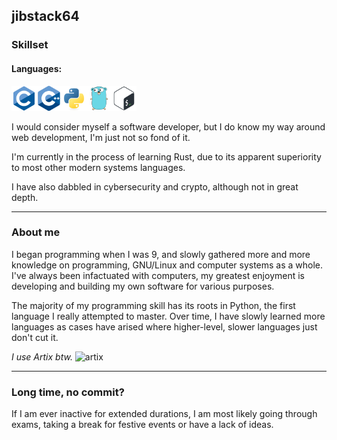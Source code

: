 
## jibstack64

### Skillset

#### Languages:
<img src="https://raw.githubusercontent.com/devicons/devicon/master/icons/c/c-original.svg" alt="c" width="40" height="40"/><img src="https://raw.githubusercontent.com/devicons/devicon/master/icons/cplusplus/cplusplus-original.svg" alt="cpp" width="40" height="40"/><img src="https://raw.githubusercontent.com/devicons/devicon/master/icons/python/python-original.svg" alt="python" width="40" height="40"/><img src="https://raw.githubusercontent.com/devicons/devicon/master/icons/go/go-original.svg" alt="go" width="40" height="40"/><img src="https://raw.githubusercontent.com/devicons/devicon/master/icons/bash/bash-original.svg" alt="bash" width="40" height="40"/>

I would consider myself a software developer, but I do know my way around web development, I'm just not so fond of it.

I'm currently in the process of learning Rust, due to its apparent superiority to most other modern systems languages.

I have also dabbled in cybersecurity and crypto, although not in great depth.

---

### About me

I began programming when I was 9, and slowly gathered more and more knowledge on programming, GNU/Linux and computer systems as a whole.
I've always been infactuated with computers, my greatest enjoyment is developing and building my own software for various purposes.

The majority of my programming skill has its roots in Python, the first language I really attempted to master. Over time, I have slowly learned more languages as cases have arised where higher-level, slower languages just don't cut it.

*I use Artix btw.* <img src="https://static-00.iconduck.com/assets.00/artix-icon-500x512-e5st20aa.png" alt="artix" width="25" height="25">

---

### Long time, no commit?

If I am ever inactive for extended durations, I am most likely going through exams, taking a break for festive events or have a lack of ideas.
